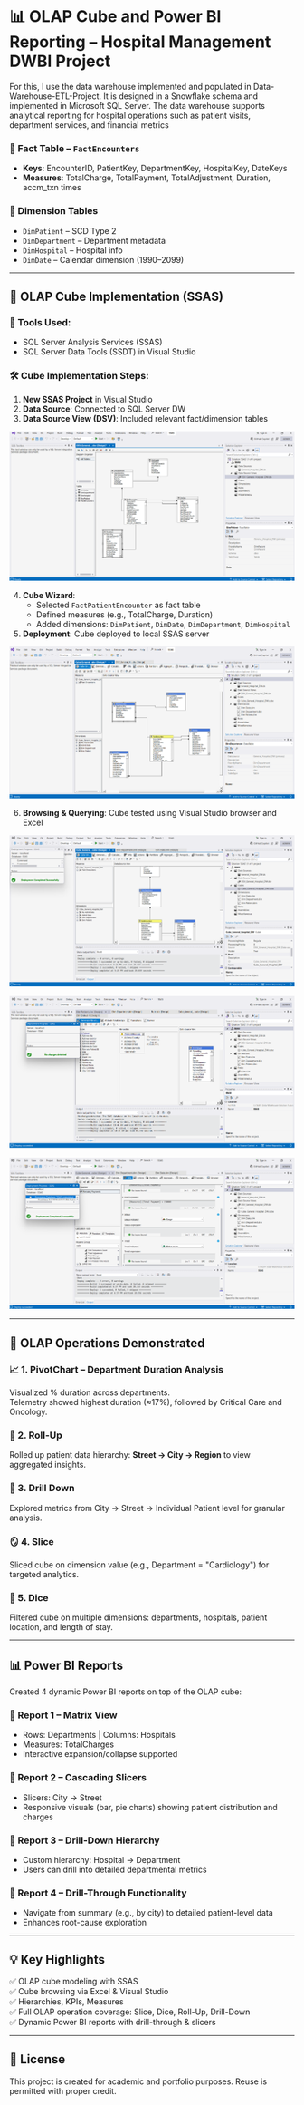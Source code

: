 # 📊 OLAP Cube and Power BI Reporting – Hospital Management DWBI Project

For this, I use the data warehouse implemented and populated in Data-Warehouse-ETL-Project. It is designed in a Snowflake schema and implemented in Microsoft SQL Server. The data warehouse supports analytical reporting for hospital operations such as patient visits, department services, and financial metrics

### 🧾 Fact Table – `FactEncounters`
- **Keys**: EncounterID, PatientKey, DepartmentKey, HospitalKey, DateKeys
- **Measures**: TotalCharge, TotalPayment, TotalAdjustment, Duration, accm_txn times

### 📘 Dimension Tables
- `DimPatient` – SCD Type 2
- `DimDepartment` – Department metadata
- `DimHospital` – Hospital info
- `DimDate` – Calendar dimension (1990–2099)

---

## 🧮 OLAP Cube Implementation (SSAS)

### 🔧 Tools Used:
- SQL Server Analysis Services (SSAS)
- SQL Server Data Tools (SSDT) in Visual Studio

### 🛠️ Cube Implementation Steps:
1. **New SSAS Project** in Visual Studio
2. **Data Source**: Connected to SQL Server DW
3. **Data Source View (DSV)**: Included relevant fact/dimension tables

![Dashboard View](Screenshots/DSV.png)
 
4. **Cube Wizard**:
   - Selected `FactPatientEncounter` as fact table
   - Defined measures (e.g., TotalCharge, Duration)
   - Added dimensions: `DimPatient`, `DimDate`, `DimDepartment`, `DimHospital`
5. **Deployment**: Cube deployed to local SSAS server

  ![Dashboard View](Screenshots/cube.png)

6. **Browsing & Querying**: Cube tested using Visual Studio browser and Excel

![Dashboard View](Screenshots/deploy_cube.png)

![Dashboard View](Screenshots/Hierarchy.png)

![Dashboard View](Screenshots/KPI2.png)

---

## 🧪 OLAP Operations Demonstrated

### 📈 1. PivotChart – Department Duration Analysis
Visualized % duration across departments.  
Telemetry showed highest duration (≈17%), followed by Critical Care and Oncology.

### 🧮 2. Roll-Up
Rolled up patient data hierarchy: **Street → City → Region** to view aggregated insights.

### 🔎 3. Drill Down
Explored metrics from City → Street → Individual Patient level for granular analysis.

### 🪞 4. Slice
Sliced cube on dimension value (e.g., Department = "Cardiology") for targeted analytics.

### 🎲 5. Dice
Filtered cube on multiple dimensions: departments, hospitals, patient location, and length of stay.

---

## 📊 Power BI Reports

Created 4 dynamic Power BI reports on top of the OLAP cube:

### 📌 Report 1 – Matrix View
- Rows: Departments | Columns: Hospitals
- Measures: TotalCharges
- Interactive expansion/collapse supported

### 📌 Report 2 – Cascading Slicers
- Slicers: City → Street
- Responsive visuals (bar, pie charts) showing patient distribution and charges

### 📌 Report 3 – Drill-Down Hierarchy
- Custom hierarchy: Hospital → Department
- Users can drill into detailed departmental metrics

### 📌 Report 4 – Drill-Through Functionality
- Navigate from summary (e.g., by city) to detailed patient-level data
- Enhances root-cause exploration


---

## 💡 Key Highlights

✅ OLAP cube modeling with SSAS  
✅ Cube browsing via Excel & Visual Studio  
✅ Hierarchies, KPIs, Measures  
✅ Full OLAP operation coverage: Slice, Dice, Roll-Up, Drill-Down  
✅ Dynamic Power BI reports with drill-through & slicers

---

## 📜 License

This project is created for academic and portfolio purposes. Reuse is permitted with proper credit.

